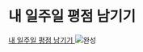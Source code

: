 # 내 일주일 평점 남기기  

[내 일주일 평점 남기기 ](http://hanghae99-react-basic.s3-website.ap-northeast-2.amazonaws.com/)
![완성](https://media0.giphy.com/media/cVCpD3lMxwOZuaLACh/giphy.gif?cid=790b76116421cdc028633fba1f45dad5681aa935961de138&rid=giphy.gif&ct=g)  
